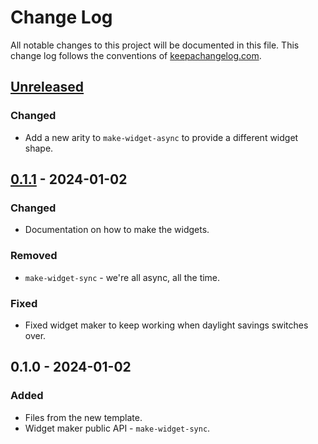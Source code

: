 # Change Log
All notable changes to this project will be documented in this file. This change log follows the conventions of [keepachangelog.com](http://keepachangelog.com/).

## [Unreleased]
### Changed
- Add a new arity to `make-widget-async` to provide a different widget shape.

## [0.1.1] - 2024-01-02
### Changed
- Documentation on how to make the widgets.

### Removed
- `make-widget-sync` - we're all async, all the time.

### Fixed
- Fixed widget maker to keep working when daylight savings switches over.

## 0.1.0 - 2024-01-02
### Added
- Files from the new template.
- Widget maker public API - `make-widget-sync`.

[Unreleased]: https://github.com/dls/day06/compare/0.1.1...HEAD
[0.1.1]: https://github.com/dls/day06/compare/0.1.0...0.1.1
